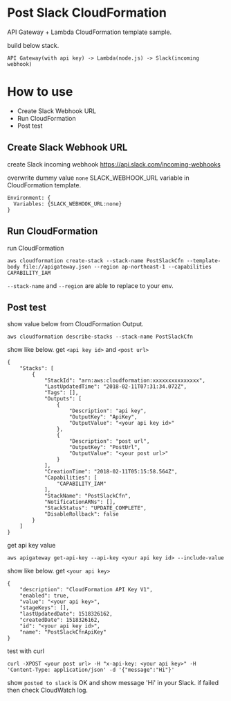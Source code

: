 Post Slack CloudFormation
===
API Gateway + Lambda CloudFormation template sample.

build below stack.
```
API Gateway(with api key) -> Lambda(node.js) -> Slack(incoming webhook)
```

# How to use

- Create Slack Webhook URL
- Run CloudFormation
- Post test

## Create Slack Webhook URL

create Slack incoming webhook
https://api.slack.com/incoming-webhooks

overwrite dummy value `none` SLACK_WEBHOOK_URL variable in CloudFormation template.
```
Environment: {
  Variables: {SLACK_WEBHOOK_URL:none}
}
```

## Run CloudFormation

run CloudFormation
```
aws cloudformation create-stack --stack-name PostSlackCfn --template-body file://apigateway.json --region ap-northeast-1 --capabilities CAPABILITY_IAM
```

`--stack-name` and `--region` are able to replace to your env.

## Post test

show value below from CloudFormation Output.
```
aws cloudformation describe-stacks --stack-name PostSlackCfn
```

show like below. get `<api key id>` and `<post url>`
```
{
    "Stacks": [
        {
            "StackId": "arn:aws:cloudformation:xxxxxxxxxxxxxxx",
            "LastUpdatedTime": "2018-02-11T07:31:34.072Z",
            "Tags": [],
            "Outputs": [
                {
                    "Description": "api key",
                    "OutputKey": "ApiKey",
                    "OutputValue": "<your api key id>"
                },
                {
                    "Description": "post url",
                    "OutputKey": "PostUrl",
                    "OutputValue": "<your post url>"
                }
            ],
            "CreationTime": "2018-02-11T05:15:58.564Z",
            "Capabilities": [
                "CAPABILITY_IAM"
            ],
            "StackName": "PostSlackCfn",
            "NotificationARNs": [],
            "StackStatus": "UPDATE_COMPLETE",
            "DisableRollback": false
        }
    ]
}
```

get api key value
```
aws apigateway get-api-key --api-key <your api key id> --include-value
```

show like below. get `<your api key>`
```
{
    "description": "CloudFormation API Key V1",
    "enabled": true,
    "value": "<your api key>",
    "stageKeys": [],
    "lastUpdatedDate": 1518326162,
    "createdDate": 1518326162,
    "id": "<your api key id>",
    "name": "PostSlackCfnApiKey"
}
```

test with curl
```
curl -XPOST <your post url> -H "x-api-key: <your api key>" -H 'Content-Type: application/json' -d '{"message":"Hi"}'
```

show `posted to slack` is OK and show message 'Hi' in your Slack.
if failed then check CloudWatch log.

